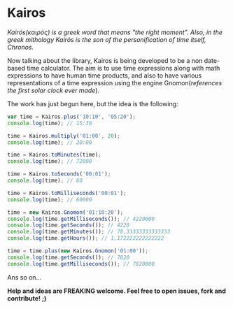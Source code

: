 # Kairos
*Kairós(καιρός) is a greek word that means "the right moment". Also, in the greek mithology Kairós is the son of the personification of time itself, Chronos.*

Now talking about the library, Kairos is being developed to be a non date-based time calculator. The aim is to use time expressions along with math expressions to have human time products, and also to have various representations of a time expression using the engine Gnomon(*references the first solar clock ever made*).

The work has just begun here, but the idea is the following:

```javascript
var time = Kairos.plus('10:10', '05:20');
console.log(time); // 15:30

time = Kairos.multiply('01:00', 20);
console.log(time); // 20:00

time = Kairos.toMinutes(time);
console.log(time); // 72000

time = Kairos.toSeconds('00:01');
console.log(time); // 60

time = Kairos.toMilliseconds('00:01');
console.log(time); // 60000

time = new Kairos.Gnomon('01:10:20');
console.log(time.getMilliseconds()); // 4220000
console.log(time.getSeconds()); // 4220
console.log(time.getMinutes()); // 70,33333333333333
console.log(time.getHours()); // 1,172222222222222

time = time.plus(new Kairos.Gnomon('01:00'));
console.log(time.getSeconds()); // 7820
console.log(time.getMilliseconds()); // 7820000
```

Ans so on...

**Help and ideas are FREAKING welcome. Feel free to open issues, fork and contribute! ;)**
